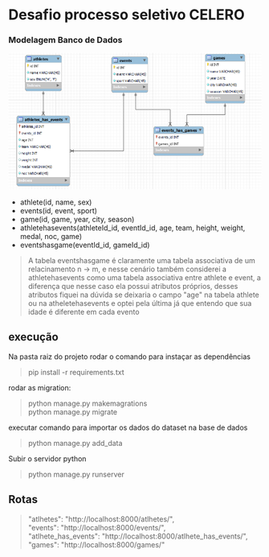# Desafio processo seletivo CELERO

### Modelagem Banco de Dados

![modelagem](modelagem.png)

 * athlete(id, name, sex)
 * events(id, event, sport)
 * game(id, game, year, city, season)
 * athletehasevents(athleteId_id, eventId_id, age, team, height, weight, medal, noc, game)
 * eventshasgame(eventId_id, gameId_id)

 >A tabela eventshasgame é claramente uma tabela associativa de um relacinamento n -> m, e nesse cenário também considerei a athletehasevents como uma tabela associativa entre athlete e event, a diferença que nesse caso ela possui atributos próprios, desses atributos fiquei na dúvida se deixaria o campo "age" na tabela athlete ou na atheletehasevents e optei pela última já que entendo que sua idade é diferente em cada evento

 ## execução
Na pasta raiz do projeto rodar o comando para instaçar as dependências

> pip install -r requirements.txt

rodar as migration:
> python manage.py makemagrations </br>
> python manage.py migrate

executar comando para importar os dados do dataset na base de dados
> python manage.py add_data

Subir o servidor python
> python manage.py runserver

## Rotas

> "atlhetes": "http://localhost:8000/atlhetes/", <br>
    "events": "http://localhost:8000/events/",<br>
    "atlhete_has_events": "http://localhost:8000/atlhete_has_events/", <br>
    "games": "http://localhost:8000/games/"